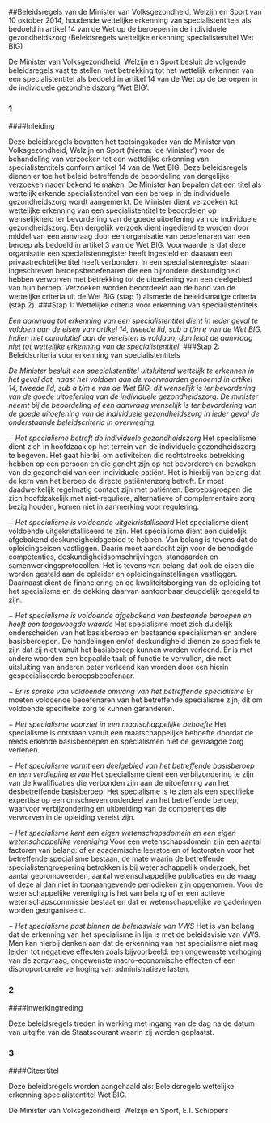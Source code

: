 <meta http-equiv='Content-Type' content='text/html; charset=utf-8' />

##Beleidsregels van de Minister van Volksgezondheid, Welzijn en Sport van 10 oktober 2014, houdende wettelijke erkenning van specialistentitels als bedoeld in artikel 14 van de Wet op de beroepen in de individuele gezondheidszorg (Beleidsregels wettelijke erkenning specialistentitel Wet BIG)

De Minister van Volksgezondheid, Welzijn en Sport besluit de volgende beleidsregels vast te stellen met betrekking tot het wettelijk erkennen van een specialistentitel als bedoeld in artikel 14 van de Wet op de beroepen in de individuele gezondheidszorg ‘Wet BIG’:   
### 1  

####Inleiding

Deze beleidsregels bevatten het toetsingskader van de Minister van Volksgezondheid, Welzijn en Sport (hierna: ‘de Minister’) voor de behandeling van verzoeken tot een wettelijke erkenning van specialistentitels conform artikel 14 van de Wet BIG. Deze beleidsregels dienen er toe het beleid betreffende de beoordeling van dergelijke verzoeken nader bekend te maken. De Minister kan bepalen dat een titel als wettelijk erkende specialistentitel van een beroep in de individuele gezondheidszorg wordt aangemerkt. De Minister dient verzoeken tot wettelijke erkenning van een specialistentitel te beoordelen op wenselijkheid ter bevordering van de goede uitoefening van de individuele gezondheidszorg. Een dergelijk verzoek dient ingediend te worden door middel van een aanvraag door een organisatie van beoefenaren van een beroep als bedoeld in artikel 3 van de Wet BIG. Voorwaarde is dat deze organisatie een specialistenregister heeft ingesteld en daaraan een privaatrechtelijke titel heeft verbonden. In een specialistenregister staan ingeschreven beroepsbeoefenaren die een bijzondere deskundigheid hebben verworven met betrekking tot de uitoefening van een deelgebied van hun beroep. Verzoeken worden beoordeeld aan de hand van de wettelijke criteria uit de Wet BIG (stap 1) alsmede de beleidsmatige criteria (stap 2). 
###Stap 1: Wettelijke criteria voor erkenning van specialistentitels

*Een aanvraag tot erkenning van een specialistentitel dient in ieder geval te voldoen aan de eisen van artikel 14, tweede lid, sub a t/m e van de Wet BIG. Indien niet cumulatief aan de vereisten is voldaan, dan leidt de aanvraag niet tot wettelijke erkenning van de specialistentitel.*
###Stap 2: Beleidscriteria voor erkenning van specialistentitels

*De Minister besluit een specialistentitel uitsluitend wettelijk te erkennen in het geval dat, naast het voldoen aan de voorwaarden genoemd in artikel 14, tweede lid, sub a t/m e van de Wet BIG, dit wenselijk is ter bevordering van de goede uitoefening van de individuele gezondheidszorg. De minister neemt bij de beoordeling of een aanvraag wenselijk is ter bevordering van de goede uitoefening van de individuele gezondheidszorg in ieder geval de onderstaande beleidscriteria in overweging.*  

−  *Het specialisme betreft de individuele gezondheidszorg*  Het specialisme dient zich in hoofdzaak op het terrein van de individuele gezondheidszorg te begeven. Het gaat hierbij om activiteiten die rechtstreeks betrekking hebben op een persoon en die gericht zijn op het bevorderen en bewaken van de gezondheid van een individuele patiënt. Het is hierbij van belang dat de kern van het beroep de directe patiëntenzorg betreft. Er moet daadwerkelijk regelmatig contact zijn met patiënten. Beroepsgroepen die zich hoofdzakelijk met niet-reguliere, alternatieve of complementaire zorg bezig houden, komen niet in aanmerking voor regulering.  

−  *Het specialisme is voldoende uitgekristalliseerd*  Het specialisme dient voldoende uitgekristalliseerd te zijn. Het specialisme dient een duidelijk afgebakend deskundigheidsgebied te hebben. Van belang is tevens dat de opleidingseisen vastliggen. Daarin moet aandacht zijn voor de benodigde competenties, deskundigheidsomschrijvingen, standaarden en samenwerkingsprotocollen. Het is tevens van belang dat ook de eisen die worden gesteld aan de opleider en opleidingsinstellingen vastliggen. Daarnaast dient de financiering en de kwaliteitsborging van de opleiding tot het specialisme en de dekking daarvan aantoonbaar deugdelijk geregeld te zijn.  

−  *Het specialisme is voldoende afgebakend van bestaande beroepen en heeft een toegevoegde waarde*  Het specialisme moet zich duidelijk onderscheiden van het basisberoep en bestaande specialismen en andere basisberoepen. De handelingen en/of deskundigheid dienen zo specifiek te zijn dat zij niet vanuit het basisberoep kunnen worden verleend. Er is met andere woorden een bepaalde taak of functie te vervullen, die met uitsluiting van anderen beter verleend kan worden door een hierin gespecialiseerde beroepsbeoefenaar.  

−  *Er is sprake van voldoende omvang van het betreffende specialisme*  Er moeten voldoende beoefenaren van het betreffende specialisme zijn, dit om voldoende specifieke zorg te kunnen garanderen.  

−  *Het specialisme voorziet in een maatschappelijke behoefte*  Het specialisme is ontstaan vanuit een maatschappelijke behoefte doordat de reeds erkende basisberoepen en specialismen niet de gevraagde zorg verlenen.  

−  *Het specialisme vormt een deelgebied van het betreffende basisberoep en een verdieping ervan*  Het specialisme dient een verbijzondering te zijn van de kwalificaties die verbonden zijn aan de uitoefening van het desbetreffende basisberoep. Het specialisme is te zien als een specifieke expertise op een omschreven onderdeel van het betreffende beroep, waarvoor verbijzondering en uitbreiding van de competenties die verworven in de opleiding vereist zijn.  

−  *Het specialisme kent een eigen wetenschapsdomein en een eigen wetenschappelijke vereniging*  Voor een wetenschapsdomein zijn een aantal factoren van belang: of er academische leerstoelen of lectoraten voor het betreffende specialisme bestaan, de mate waarin de betreffende specialistengroepering betrokken is bij wetenschappelijk onderzoek, het aantal gepromoveerden, aantal wetenschappelijke publicaties en de vraag of deze al dan niet in toonaangevende periodieken zijn opgenomen. Voor de wetenschappelijke vereniging is het van belang of er een actieve wetenschapscommissie bestaat en dat er wetenschappelijke vergaderingen worden georganiseerd.  

−  *Het specialisme past binnen de beleidsvisie van VWS*  Het is van belang dat de erkenning van het specialisme in lijn is met de beleidsvisie van VWS. Men kan hierbij denken aan dat de erkenning van het specialisme niet mag leiden tot negatieve effecten zoals bijvoorbeeld: een ongewenste verhoging van de zorgvraag, ongewenste macro-economische effecten of een disproportionele verhoging van administratieve lasten.     
### 2  

####Inwerkingtreding

Deze beleidsregels treden in werking met ingang van de dag na de datum van uitgifte van de Staatscourant waarin zij worden geplaatst.    
### 3  

####Citeertitel

Deze beleidsregels worden aangehaald als: Beleidsregels wettelijke erkenning specialistentitel Wet BIG.     

De 
Minister van Volksgezondheid, Welzijn en Sport, 
E.I. Schippers     
